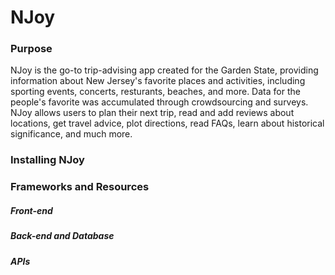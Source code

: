 # NJoy

### Purpose
NJoy is the go-to trip-advising app created for the Garden State, providing information about New Jersey's favorite places and activities, including sporting events, concerts, resturants, beaches, and more. Data for the people's favorite was accumulated through crowdsourcing and surveys. NJoy allows users to plan their next trip, read and add reviews about locations, get travel advice, plot directions, read FAQs, learn about historical significance, and much more. 

### Installing NJoy

### Frameworks and Resources
##### Front-end

##### Back-end and Database

##### APIs
